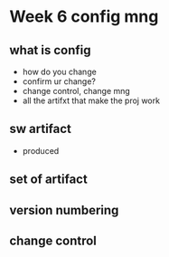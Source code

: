 # Week 6 config mng

## what is config
+ how do you change
+ confirm ur change?
+ change control, change mng
+ all the artifxt that make the proj work

## sw artifact
+ produced

## set of artifact


## version numbering

## change control